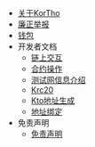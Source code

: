 - [关于KorTho](/zh/intro.md)
- [廉正举报](/zh/Integrity.md)
- [钱包](/zh/wallet.md)
- 开发者文档
    - [链上交互](/zh//dev/sdk.md)
    - [合约操作](/zh//dev/contract.md)
    - [测试网信息介绍](/zh/testnet.md)
    - [Krc20](/zh/dev/krc20.md)
    - [Kto地址生成](/zh/dev/create_address.md)
    - [地址绑定](/zh/dev/bingding_address.md)
- 免责声明
    - [免责声明](/zh/disclaimer.md)
